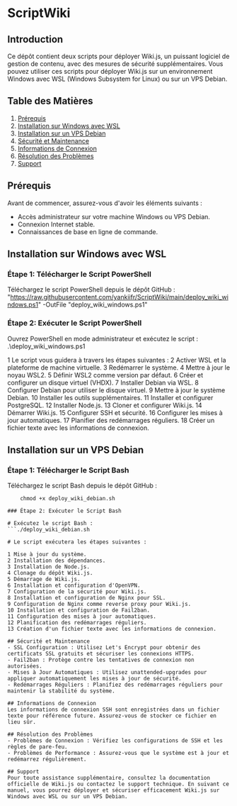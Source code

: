 # ScriptWiki

## Introduction

Ce dépôt contient deux scripts pour déployer Wiki.js, un puissant logiciel de gestion de contenu, avec des mesures de sécurité supplémentaires. Vous pouvez utiliser ces scripts pour déployer Wiki.js sur un environnement Windows avec WSL (Windows Subsystem for Linux) ou sur un VPS Debian.

## Table des Matières

1. [Prérequis](#prérequis)
2. [Installation sur Windows avec WSL](#installation-sur-windows-avec-wsl)
3. [Installation sur un VPS Debian](#installation-sur-un-vps-debian)
4. [Sécurité et Maintenance](#sécurité-et-maintenance)
5. [Informations de Connexion](#informations-de-connexion)
6. [Résolution des Problèmes](#résolution-des-problèmes)
7. [Support](#support)

## Prérequis

Avant de commencer, assurez-vous d'avoir les éléments suivants :
- Accès administrateur sur votre machine Windows ou VPS Debian.
- Connexion Internet stable.
- Connaissances de base en ligne de commande.

## Installation sur Windows avec WSL

### Étape 1: Télécharger le Script PowerShell

Téléchargez le script PowerShell depuis le dépôt GitHub :
"https://raw.githubusercontent.com/yankiifr/ScriptWiki/main/deploy_wiki_windows.ps1" -OutFile "deploy_wiki_windows.ps1"

### Étape 2: Exécuter le Script PowerShell
Ouvrez PowerShell en mode administrateur et exécutez le script :
  .\deploy_wiki_windows.ps1

1 Le script vous guidera à travers les étapes suivantes :
2 Activer WSL et la plateforme de machine virtuelle.
3 Redémarrer le système.
4 Mettre à jour le noyau WSL2.
5 Définir WSL2 comme version par défaut.
6 Créer et configurer un disque virtuel (VHDX).
7 Installer Debian via WSL.
8 Configurer Debian pour utiliser le disque virtuel.
9 Mettre à jour le système Debian.
10 Installer les outils supplémentaires.
11 Installer et configurer PostgreSQL.
12 Installer Node.js.
13 Cloner et configurer Wiki.js.
14 Démarrer Wiki.js.
15 Configurer SSH et sécurité.
16 Configurer les mises à jour automatiques.
17 Planifier des redémarrages réguliers.
18 Créer un fichier texte avec les informations de connexion.

## Installation sur un VPS Debian

### Étape 1: Télécharger le Script Bash

Téléchargez le script Bash depuis le dépôt GitHub :

```wget https://raw.githubusercontent.com/yankiifr/ScriptWiki/main/deploy_wiki_debian.sh -O deploy_wiki_debian.sh
    chmod +x deploy_wiki_debian.sh

### Étape 2: Exécuter le Script Bash

# Exécutez le script Bash : 
```./deploy_wiki_debian.sh

# Le script exécutera les étapes suivantes :

1 Mise à jour du système.
2 Installation des dépendances.
3 Installation de Node.js.
4 Clonage du dépôt Wiki.js.
5 Démarrage de Wiki.js.
6 Installation et configuration d'OpenVPN.
7 Configuration de la sécurité pour Wiki.js.
8 Installation et configuration de Nginx pour SSL.
9 Configuration de Nginx comme reverse proxy pour Wiki.js.
10 Installation et configuration de Fail2ban.
11 Configuration des mises à jour automatiques.
12 Planification des redémarrages réguliers.
13 Création d'un fichier texte avec les informations de connexion.

## Sécurité et Maintenance
- SSL Configuration : Utilisez Let's Encrypt pour obtenir des certificats SSL gratuits et sécuriser les connexions HTTPS.
- Fail2ban : Protège contre les tentatives de connexion non autorisées.
- Mises à Jour Automatiques : Utilisez unattended-upgrades pour appliquer automatiquement les mises à jour de sécurité.
- Redémarrages Réguliers : Planifiez des redémarrages réguliers pour maintenir la stabilité du système.

## Informations de Connexion
Les informations de connexion SSH sont enregistrées dans un fichier texte pour référence future. Assurez-vous de stocker ce fichier en lieu sûr.

## Résolution des Problèmes
- Problèmes de Connexion : Vérifiez les configurations de SSH et les règles de pare-feu.
- Problèmes de Performance : Assurez-vous que le système est à jour et redémarrez régulièrement.

## Support
Pour toute assistance supplémentaire, consultez la documentation officielle de Wiki.js ou contactez le support technique. En suivant ce manuel, vous pourrez déployer et sécuriser efficacement Wiki.js sur Windows avec WSL ou sur un VPS Debian.
